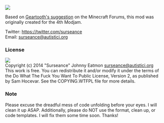 ![](https://copy.com/HNrV7k74CymKPRRc)

Based on [Geartooth's suggestion](http://www.minecraftforum.net/topic/1299856-ender-gloves/) 
on the Minecraft Forums, this mod was originally created for the 4th Modjam.

Twitter: https://twitter.com/surseance <br/> 
Email: <surseance@autistici.org>

### License
![](http://www.wtfpl.net/wp-content/uploads/2012/12/wtfpl-badge-1.png) <br/>
Copyright (c) 2014 "Surseance" Johnny Eatmon <surseance@autistici.org>
This work is free. You can redistribute it and/or modify it under the
terms of the Do What The Fuck You Want To Public License, Version 2,
as published by Sam Hocevar. See the COPYING.WTFPL file for more details.

### Note
Please excuse the dreadful mess of code unfolding before your eyes. I will clean it up ASAP. Additionally, please do NOT use the format, clean up, or code templates. I will fix them some time soon. Thanks!
